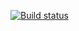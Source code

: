[![Build status](https://ci.appveyor.com/api/projects/status/r3t420kknaiu60ak?svg=true)](https://ci.appveyor.com/project/Alla26/testmode)

